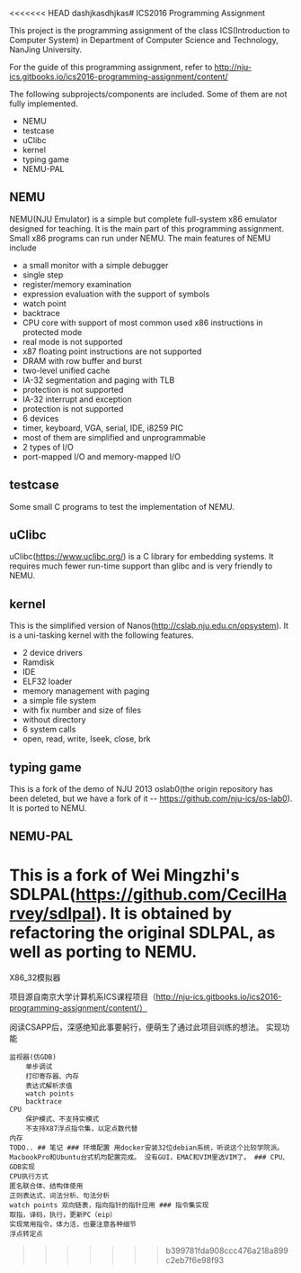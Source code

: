 <<<<<<< HEAD
dashjkasdhjkas# ICS2016 Programming Assignment

This project is the programming assignment of the class ICS(Introduction to Computer System) in Department of Computer Science and Technology, NanJing University.

For the guide of this programming assignment, refer to http://nju-ics.gitbooks.io/ics2016-programming-assignment/content/

The following subprojects/components are included. Some of them are not fully implemented.
* NEMU
* testcase
* uClibc
* kernel
* typing game
* NEMU-PAL

## NEMU

NEMU(NJU Emulator) is a simple but complete full-system x86 emulator designed for teaching. It is the main part of this programming assignment. Small x86 programs can run under NEMU. The main features of NEMU include
* a small monitor with a simple debugger
 * single step
 * register/memory examination
 * expression evaluation with the support of symbols
 * watch point
 * backtrace
* CPU core with support of most common used x86 instructions in protected mode
 * real mode is not supported
 * x87 floating point instructions are not supported
* DRAM with row buffer and burst
* two-level unified cache
* IA-32 segmentation and paging with TLB
 * protection is not supported
* IA-32 interrupt and exception
 * protection is not supported
* 6 devices
 * timer, keyboard, VGA, serial, IDE, i8259 PIC
 * most of them are simplified and unprogrammable
* 2 types of I/O
 * port-mapped I/O and memory-mapped I/O

## testcase

Some small C programs to test the implementation of NEMU.

## uClibc

uClibc(https://www.uclibc.org/) is a C library for embedding systems. It requires much fewer run-time support than glibc and is very friendly to NEMU.

## kernel

This is the simplified version of Nanos(http://cslab.nju.edu.cn/opsystem). It is a uni-tasking kernel with the following features.
* 2 device drivers
 * Ramdisk
 * IDE
* ELF32 loader
* memory management with paging
* a simple file system
 * with fix number and size of files
 * without directory
* 6 system calls
 * open, read, write, lseek, close, brk

## typing game

This is a fork of the demo of NJU 2013 oslab0(the origin repository has been deleted, but we have a fork of it -- https://github.com/nju-ics/os-lab0). It is ported to NEMU.

## NEMU-PAL

This is a fork of Wei Mingzhi's SDLPAL(https://github.com/CecilHarvey/sdlpal). It is obtained by refactoring the original SDLPAL, as well as porting to NEMU.
=======
X86_32模拟器

项目源自南京大学计算机系ICS课程项目（http://nju-ics.gitbooks.io/ics2016-programming-assignment/content/）

阅读CSAPP后，深感绝知此事要躬行，便萌生了通过此项目训练的想法。
实现功能

    监视器(仿GDB)
        单步调试
        打印寄存器、内存
        表达式解析求值
        watch points
        backtrace
    CPU
        保护模式、不支持实模式
        不支持X87浮点指令集，以定点数代替
    内存
    TODO.. ## 笔记 ### 环境配置 用docker安装32位debian系统，听说这个比较学院派。MacbookPro和Ubuntu台式机均配置完成。 没有GUI，EMAC和VIM里选VIM了。 ### CPU、GDB实现
    CPU执行方式
    匿名联合体、结构体使用
    正则表达式、词法分析、句法分析
    watch points 双向链表，指向指针的指针应用 ### 指令集实现
    取指，译码，执行，更新PC（eip）
    实现常用指令，体力活，也要注意各种细节
    浮点转定点
>>>>>>> b399781fda908ccc476a218a899c2eb7f6e98f93
